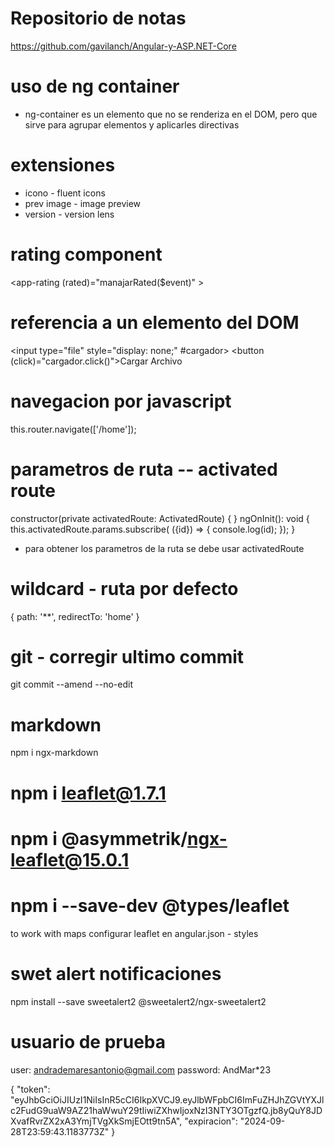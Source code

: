 # Repositorio de notas
https://github.com/gavilanch/Angular-y-ASP.NET-Core

# uso de ng container
- ng-container es un elemento que no se renderiza en el DOM, pero que sirve para agrupar elementos y aplicarles directivas

# extensiones
- icono - fluent icons
- prev image - image preview
- version - version lens

# rating component
<app-rating (rated)="manajarRated($event)" ></app-rating>

# referencia a un elemento del DOM
<input type="file" style="display: none;" #cargador>
<button (click)="cargador.click()">Cargar Archivo</button>

# navegacion por javascript
this.router.navigate(['/home']);

# parametros de ruta  -- activated route
constructor(private activatedRoute: ActivatedRoute) { }
ngOnInit(): void {
    this.activatedRoute.params.subscribe( ({id}) => {
      console.log(id);
    });
  }
- para obtener los parametros de la ruta se debe usar activatedRoute

# wildcard - ruta por defecto
{ path: '**', redirectTo: 'home' }

# git - corregir ultimo commit
git commit --amend --no-edit

# markdown
npm i ngx-markdown

# npm i leaflet@1.7.1
# npm i @asymmetrik/ngx-leaflet@15.0.1
# npm i --save-dev @types/leaflet
to work with maps
configurar leaflet en angular.json - styles

# swet alert notificaciones 
npm install --save sweetalert2 @sweetalert2/ngx-sweetalert2

# usuario de prueba
user: andrademaresantonio@gmail.com
password: AndMar*23


{
    "token": "eyJhbGciOiJIUzI1NiIsInR5cCI6IkpXVCJ9.eyJlbWFpbCI6ImFuZHJhZGVtYXJlc2FudG9uaW9AZ21haWwuY29tIiwiZXhwIjoxNzI3NTY3OTgzfQ.jb8yQuY8JDXvafRvrZX2xA3YmjTVgXkSmjEOtt9tn5A",
    "expiracion": "2024-09-28T23:59:43.1183773Z"
}
